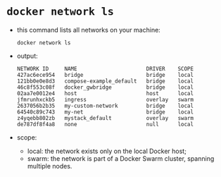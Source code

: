 # `docker network ls`

- this command lists all networks on your machine:

    ```commandline
    docker network ls
    ```

- output:

    ```commandline
    NETWORK ID     NAME                      DRIVER    SCOPE
    427ac6ece954   bridge                    bridge    local
    121bb0e0e8d3   compose-example_default   bridge    local
    46c8f553c08f   docker_gwbridge           bridge    local
    02aa7e0012e4   host                      host      local
    jfmrunhxckb5   ingress                   overlay   swarm
    2637056b2b35   my-custom-network         bridge    local
    64540c89c743   my-net                    bridge    local
    z4yqebb802zb   mystack_default           overlay   swarm
    de787df8f4a8   none                      null      local
    ```

- scope:
    - local: the network exists only on the local Docker host;
    - swarm: the network is part of a Docker Swarm cluster, spanning multiple nodes.

